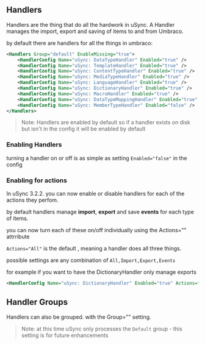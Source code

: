 ## Handlers

Handlers are the thing that do all the hardwork in uSync. A Handler manages the import,
export and saving of items to and from Umbraco. 

by default there are handlers for all the things in umbraco:

```xml
<Handlers Group="default" EnableMissing="true">
    <HandlerConfig Name="uSync: DataTypeHandler" Enabled="true" />
    <HandlerConfig Name="uSync: TemplateHandler" Enabled="true" />
    <HandlerConfig Name="uSync: ContentTypeHandler" Enabled="true" />
    <HandlerConfig Name="uSync: MediaTypeHandler" Enabled="true" />
    <HandlerConfig Name="uSync: LanguageHandler" Enabled="true" />
    <HandlerConfig Name="uSync: DictionaryHandler" Enabled="true" />
    <HandlerConfig Name="uSync: MacroHandler" Enabled="true" />
    <HandlerConfig Name="uSync: DataTypeMappingHandler" Enabled="true" />
    <HandlerConfig Name="uSync: MemberTypeHandler" Enabled="false" />
</Handlers>
```

> Note: Handlers are enabled by default so if a handler
exists on disk but isn't in the config it will be enabled by default

### Enabling Handlers
turning a handler on or off is as simple as setting ```Enabled="false"``` in the config

### Enabling for actions
In uSync 3.2.2. you can now enable or disable handlers for each of the actions they
perfom.

by default handlers manage **import**, **export** and save **events** for each type of items.

you can now turn each of these on/off individually using the Actions="" attrribute

```Actions="All"``` is the default , meaning a handler does all three things.

possible settings are any combination of ```All,Import,Export,Events``` 

for example if you want to have the DictionaryHandler only manage exports

```xml
<HandlerConfig Name="uSync: DictionaryHandler" Enabled="true" Actions="Export"/>
```

## Handler Groups
Handlers can also be grouped. with the Group="" setting. 

> Note: at this time uSync only processes the ```Default``` group - this setting is for future enhancements
